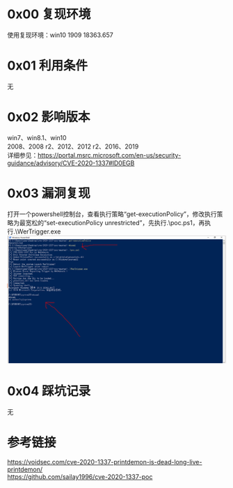 # 0x00 复现环境
使用复现环境：win10 1909 18363.657

# 0x01 利用条件
无

# 0x02 影响版本
win7、win8.1、win10  
2008、2008 r2、2012、2012 r2、2016、2019  
详细参见：https://portal.msrc.microsoft.com/en-us/security-guidance/advisory/CVE-2020-1337#ID0EGB

# 0x03 漏洞复现
打开一个powershell控制台，查看执行策略“get-executionPolicy”，修改执行策略为最宽松的“set-executionPolicy unrestricted”，先执行.\poc.ps1，再执行.\WerTrigger.exe  
![image](./0.png)

# 0x04 踩坑记录
无

# 参考链接
https://voidsec.com/cve-2020-1337-printdemon-is-dead-long-live-printdemon/  
https://github.com/sailay1996/cve-2020-1337-poc
